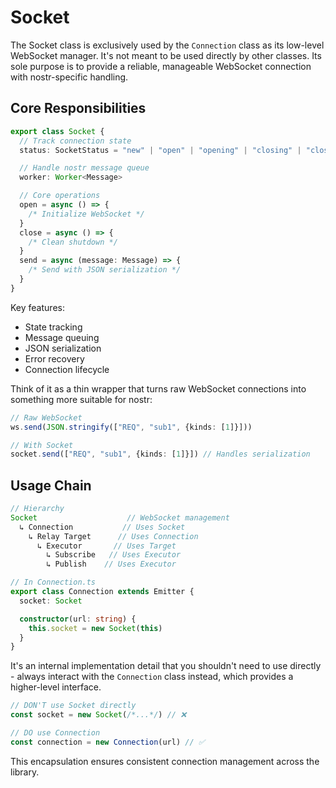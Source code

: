# Socket

The Socket class is exclusively used by the `Connection` class as its low-level WebSocket manager. It's not meant to be used directly by other classes.
Its sole purpose is to provide a reliable, manageable WebSocket connection with nostr-specific handling.

## Core Responsibilities

```typescript
export class Socket {
  // Track connection state
  status: SocketStatus = "new" | "open" | "opening" | "closing" | "closed" | "error"

  // Handle nostr message queue
  worker: Worker<Message>

  // Core operations
  open = async () => {
    /* Initialize WebSocket */
  }
  close = async () => {
    /* Clean shutdown */
  }
  send = async (message: Message) => {
    /* Send with JSON serialization */
  }
}
```

Key features:

- State tracking
- Message queuing
- JSON serialization
- Error recovery
- Connection lifecycle

Think of it as a thin wrapper that turns raw WebSocket connections into something more suitable for nostr:

```typescript
// Raw WebSocket
ws.send(JSON.stringify(["REQ", "sub1", {kinds: [1]}]))

// With Socket
socket.send(["REQ", "sub1", {kinds: [1]}]) // Handles serialization
```

## Usage Chain

```typescript
// Hierarchy
Socket                    // WebSocket management
  ↳ Connection           // Uses Socket
    ↳ Relay Target      // Uses Connection
      ↳ Executor       // Uses Target
        ↳ Subscribe   // Uses Executor
        ↳ Publish    // Uses Executor

// In Connection.ts
export class Connection extends Emitter {
  socket: Socket

  constructor(url: string) {
    this.socket = new Socket(this)
  }
}
```

It's an internal implementation detail that you shouldn't need to use directly - always interact with the `Connection` class instead, which provides a higher-level interface.

```typescript
// DON'T use Socket directly
const socket = new Socket(/*...*/) // ❌

// DO use Connection
const connection = new Connection(url) // ✅
```

This encapsulation ensures consistent connection management across the library.
